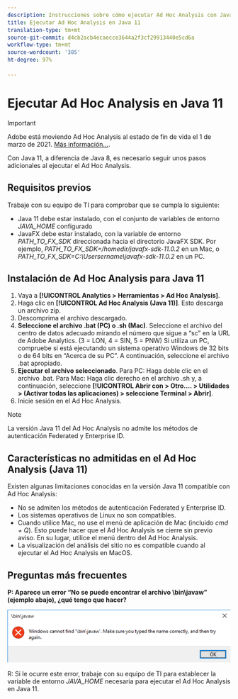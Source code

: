 ```yaml
---
description: Instrucciones sobre cómo ejecutar Ad Hoc Analysis con Java 11.
title: Ejecutar Ad Hoc Analysis en Java 11
translation-type: tm+mt
source-git-commit: d4cb2acb4ecaecce3644a2f3cf29913440e5cd6a
workflow-type: tm+mt
source-wordcount: '385'
ht-degree: 97%

---
```



# Ejecutar Ad Hoc Analysis en Java 11

>[!IMPORTANT]
>
>Adobe está moviendo Ad Hoc Analysis al estado de fin de vida el 1 de marzo de 2021. [Más información...](https://adobe.ly/discoverworkspace).

Con Java 11, a diferencia de Java 8, es necesario seguir unos pasos adicionales al ejecutar el Ad Hoc Analysis.

## Requisitos previos

Trabaje con su equipo de TI para comprobar que se cumpla lo siguiente:

* Java 11 debe estar instalado, con el conjunto de variables de entorno *JAVA_HOME* configurado
* JavaFX debe estar instalado, con la variable de entorno *PATH_TO_FX_SDK* direccionada hacia el directorio JavaFX SDK. Por ejemplo, *PATH_TO_FX_SDK=/homedir/javafx-sdk-11.0.2* en un Mac, o *PATH_TO_FX_SDK=C:\Usersername\javafx-sdk-11.0.2* en un PC.

## Instalación de Ad Hoc Analysis para Java 11

1. Vaya a **[!UICONTROL Analytics > Herramientas > Ad Hoc Analysis]**.
1. Haga clic en **[!UICONTROL Ad Hoc Analysis (Java 11)]**. Esto descarga un archivo zip.
1. Descomprima el archivo descargado.
1. **Seleccione el archivo .bat (PC) o .sh (Mac)**. Seleccione el archivo del centro de datos adecuado mirando el número que sigue a “sc” en la URL de Adobe Analytics. (3 = LON, 4 = SIN, 5 = PNW) Si utiliza un PC, compruebe si está ejecutando un sistema operativo Windows de 32 bits o de 64 bits en “Acerca de su PC”. A continuación, seleccione el archivo .bat apropiado.
1. **Ejecutar el archivo seleccionado**. Para PC: Haga doble clic en el archivo .bat. Para Mac: Haga clic derecho en el archivo .sh y, a continuación, seleccione **[!UICONTROL Abrir con > Otro.... > Utilidades > (Activar todas las aplicaciones) > seleccione Terminal > Abrir]**.
1. Inicie sesión en el Ad Hoc Analysis.

>[!NOTE]
>
>La versión Java 11 del Ad Hoc Analysis no admite los métodos de autenticación Federated y Enterprise ID.

## Características no admitidas en el Ad Hoc Analysis (Java 11)

Existen algunas limitaciones conocidas en la versión Java 11 compatible con Ad Hoc Analysis:

* No se admiten los métodos de autenticación Federated y Enterprise ID.
* Los sistemas operativos de Linux no son compatibles.
* Cuando utilice Mac, no use el menú de aplicación de Mac (incluido *cmd + Q*). Esto puede hacer que el Ad Hoc Analysis se cierre sin previo aviso. En su lugar, utilice el menú dentro del Ad Hoc Analysis.
* La visualización del análisis del sitio no es compatible cuando al ejecutar el Ad Hoc Analysis en MacOS.

## Preguntas más frecuentes

**P: Aparece un error “No se puede encontrar el archivo \bin\javaw” (ejemplo abajo), ¿qué tengo que hacer?**

![](/help/analyze/ad-hoc-analysis/assets/error-java.png)

R: Si le ocurre este error, trabaje con su equipo de TI para establecer la variable de entorno *JAVA_HOME* necesaria para ejecutar el Ad Hoc Analysis en Java 11.
